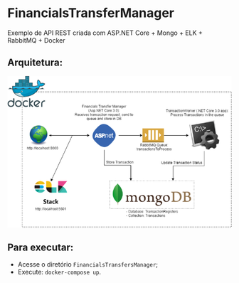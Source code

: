 
# FinancialsTransferManager
Exemplo de API REST criada com ASP.NET Core + Mongo + ELK + RabbitMQ + Docker

## Arquitetura: 
![Arquitetura da Solução](https://github.com/osoaresvictor/FinancialsTransferManager/blob/master/Architecture%20Model.png?raw=true)

## Para executar:
- Acesse o diretório  `FinancialsTransfersManager`;
- Execute: `docker-compose up`.
